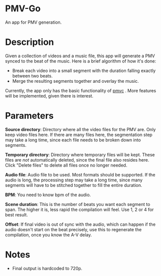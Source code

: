 
# PMV-Go

An app for PMV generation.

# Description

Given a collection of videos and a music file, this app will generate a PMV synced to the beat of the music. Here is a brief algorithm of how it's done:
- Break each video into a small segment with the duration falling exactly between two beats.
- Merge the resulting segments together and overlay the music.

Currently, the app only has the basic functionality of [pmvc](https://github.com/indigocalifornia/pmvc)
. More features will be implemented, given there is interest.

# Parameters
**Source directory**: Directory where all the video files for the PMV are. Only keep video files here. If there are many files here, the segmentation step may take a long time, since each file needs to be broken down into segments.

**Temporary directory**: Directory where temporary files will be kept. These files are *not* automatically deleted, since the final file also resides here. Click "Delete files" to delete all files once no longer needed.

**Audio file**: Audio file to be used. Most formats should be supported. If the audio is long, the processing step may take a long time, since many segments will have to be stitched together to fill the entire duration.

**BPM**: You need to know bpm of the audio.

**Scene duration**: This is the number of beats you want each segment to span. The higher it is, less rapid the compilation will feel. Use 1, 2 or 4 for best result.

**Offset**: If final video is out of sync with the audio, which can happen if the audio doesn't start on the beat precisely, use this to regenerate the compilation, once you know the A-V delay.

# Notes
- Final output is hardcoded to 720p.

